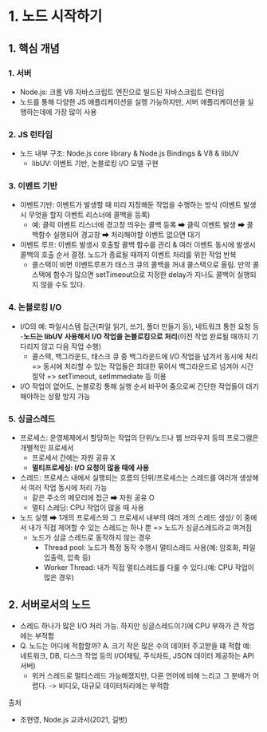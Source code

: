 # 1. 노드 시작하기
## 1. 핵심 개념
### 1. 서버
- Node.js: 크롬 V8 자바스크립트 엔진으로 빌드된 자바스크립트 런타임
- 노드를 통해 다양한 JS 애플리케이션을 실행 가능하지만, 서버 애플리케이션을 실행하는데에 가장 많이 사용

### 2. JS 런타임
- 노드 내부 구조: Node.js core library & Node.js Bindings & V8 & libUV
  - libUV: 이벤트 기반, 논블로킹 I/O 모델 구현

### 3. 이벤트 기반
- 이벤트기반: 이벤트가 발생할 때 미리 지정해둔 작업을 수행하는 방식 (이벤트 발생시 무엇을 할지 이벤트 리스너에 콜백을 등록)
  - 예: 클릭 이벤트 리스너에 경고창 띄우는 콜백 등록 ➡ 클릭 이벤트 발생 ➡ 콜백함수 실행되어 경고창 ➡ 처리해야할 이벤트 없으면 대기
- 이벤트 루프: 이벤트 발생시 호출할 콜백 함수를 관리 & 여러 이벤트 동시에 발생시 콜백의 호출 순서 결정. 노드가 종료될 때까지 이벤트 처리를 위한 작업 반복
  - 콜스택이 비면 이벤트루프가 태스크 큐의 콜백을 꺼내 콜스택으로 올림. 만약 콜스택에 함수가 많으면 setTimeout으로 지정한 delay가 지나도 콜백이 실행되지 않을 수도 있다.

### 4. 논블로킹 I/O
- I/O의 예: 파일시스템 접근(파일 읽기, 쓰기, 폴더 만들기 등), 네트워크 통한 요청 등
-**노드는 libUV 사용해서 I/O 작업을 논블로킹으로 처리**(이전 작업 완료될 때까지 기다리지 않고 다음 작업 수행)
  - 콜스택, 백그라운드, 태스크 큐 중 백그라운드에 I/O 작업을 넘겨서 동시에 처리 => 동시에 처리할 수 있는 작업들은 최대한 묶어서 백그라운드로 넘겨야 시간 절약 => setTimeout, setImmediate 등 이용
- I/O 작업이 없어도, 논블로킹 통해 실행 순서 바꾸어 줌으로써 간단한 작업들이 대기해야하는 상황 방지 가능  
### 5. 싱글스레드
- 프로세스: 운영체제에서 할당하는 작업의 단위/노드나 웹 브라우저 등의 프로그램은 개별적인 프로세서
  - 프로세서 간에는 자원 공유 X
  - **멀티프로세싱: I/O 요청이 많을 때에 사용**
- 스레드: 프로세스 내에서 실행되는 흐름의 단위/프로세스는 스레드를 여러개 생성해서 여러 작업 동시에 처리 가능
  - 같은 주소의 메모리에 접근 ➡ 자원 공유 O
  - 멀티 스레딩: CPU 작업이 많을 때 사용
- 노드 실행 ➡ 1개의 프로세스와 그 프로세서 내부의 여러 개의 스레드 생성/ 이 중에서 내가 직접 제어할 수 있는 스레드는 하나 뿐 => 노드가 싱글스레드라고 여겨짐
  - 노드가 싱글 스레드로 동작하지 않는 경우
    - Thread pool: 노드가 특정 동작 수행시 멀티스레드 사용(예: 암호화, 파일 입출력, 압축 등)
    - Worker Thread: 내가 직접 멀티스레드를 다룰 수 있다.(예: CPU 작업이 많은 경우)


## 2. 서버로서의 노드
- 스레드 하나가 많은 I/O 처리 가능. 하지만 싱글스레드이기에 CPU 부하가 큰 작업에는 부적합
- Q. 노드는 어디에 적합할까? A. 크기 작은 많은 수의 데이터 주고받을 떄 적합
  예: 네트워크, DB, 디스크 작업 등의 I/O(채팅, 주식차트, JSON 데이터 제공하는 API 서버)
  - 워커 스레드로 멀티스레드 가능해졌지만, 다른 언어에 비해 느리고 그 분배가 어렵다. -> 비디오, 대규모 데이터처리에는 부적합

출처
- 조현영, Node.js 교과서(2021, 길벗)